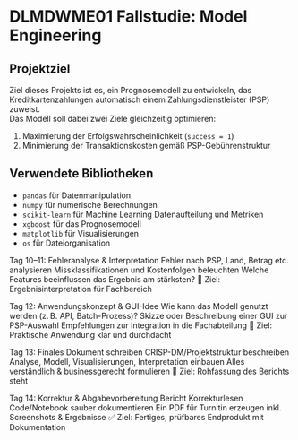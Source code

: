 # DLMDWME01 Fallstudie: Model Engineering

## Projektziel

Ziel dieses Projekts ist es, ein Prognosemodell zu entwickeln, das Kreditkartenzahlungen automatisch einem Zahlungsdienstleister (PSP) zuweist.  
Das Modell soll dabei zwei Ziele gleichzeitig optimieren:
1. Maximierung der Erfolgswahrscheinlichkeit (`success = 1`)
2. Minimierung der Transaktionskosten gemäß PSP-Gebührenstruktur


## Verwendete Bibliotheken

- `pandas` für Datenmanipulation
- `numpy` für numerische Berechnungen
- `scikit-learn` für Machine Learning Datenaufteilung und Metriken
- `xgboost` für das Prognosemodell
- `matplotlib` für Visualisierungen
- `os` für Dateiorganisation

Tag 10–11: Fehleranalyse & Interpretation
Fehler nach PSP, Land, Betrag etc. analysieren
Missklassifikationen und Kostenfolgen beleuchten
Welche Features beeinflussen das Ergebnis am stärksten?
🧠 Ziel: Ergebnisinterpretation für Fachbereich

Tag 12: Anwendungskonzept & GUI-Idee
Wie kann das Modell genutzt werden (z. B. API, Batch-Prozess)?
Skizze oder Beschreibung einer GUI zur PSP-Auswahl
Empfehlungen zur Integration in die Fachabteilung
🧩 Ziel: Praktische Anwendung klar und durchdacht

Tag 13: Finales Dokument schreiben
CRISP-DM/Projektstruktur beschreiben
Analyse, Modell, Visualisierungen, Interpretation einbauen
Alles verständlich & businessgerecht formulieren
📄 Ziel: Rohfassung des Berichts steht

Tag 14: Korrektur & Abgabevorbereitung
Bericht Korrekturlesen
Code/Notebook sauber dokumentieren
Ein PDF für Turnitin erzeugen inkl. Screenshots & Ergebnisse
✅ Ziel: Fertiges, prüfbares Endprodukt mit Dokumentation